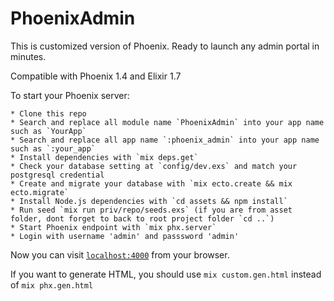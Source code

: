 # PhoenixAdmin

This is customized version of Phoenix. Ready to launch any admin portal in minutes.

Compatible with Phoenix 1.4 and Elixir 1.7

To start your Phoenix server:

	* Clone this repo
	* Search and replace all module name `PhoenixAdmin` into your app name such as `YourApp`
	* Search and replace all app name `:phoenix_admin` into your app name such as `:your_app`
	* Install dependencies with `mix deps.get`
	* Check your database setting at `config/dev.exs` and match your postgresql credential
	* Create and migrate your database with `mix ecto.create && mix ecto.migrate`
	* Install Node.js dependencies with `cd assets && npm install`
	* Run seed `mix run priv/repo/seeds.exs` (if you are from asset folder, dont forget to back to root project folder `cd ..`)
	* Start Phoenix endpoint with `mix phx.server`
	* Login with username 'admin' and passsword 'admin'

Now you can visit [`localhost:4000`](http://localhost:4000) from your browser.


If you want to generate HTML, you should use `mix custom.gen.html` instead of `mix phx.gen.html`